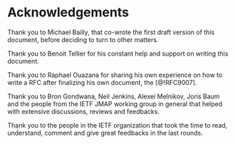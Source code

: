 # Acknowledgements

Thank you to Michael Bailly, that co-wrote the first draft version of this document, before deciding to turn to other matters.

Thank you to Benoit Tellier for his constant help and support on writing this document.

Thank you to Raphael Ouazana for sharing his own experience on how to write a RFC after finalizing his own document, the [@!RFC9007].

Thank you to Bron Gondwana, Neil Jenkins, Alexei Melnikov, Joris Baum and the people from the IETF JMAP working group in general
that helped with extensive discussions, reviews and feedbacks. 

Thank you to the people in the IETF organization that took the time to read, understand, comment and give great feedbacks 
in the last rounds.